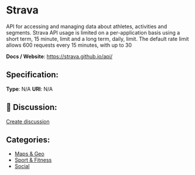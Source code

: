 # Strava


API for accessing and managing data about athletes, activities and segments.  Strava API usage is limited on a per-application basis using a short term, 15 minute, limit and a long term, daily, limit. The default rate limit allows 600 requests every 15 minutes, with up to 30

**Docs / Website**: https://strava.github.io/api/

## Specification:
**Type**:  N/A 
**URI**:  N/A 

## 💬 Discussion:
[Create discussion](link)

## Categories:
- [Maps & Geo](https://github.com/apis-list/apis-list#maps-and-geo)
- [Sport & Fitness](https://github.com/apis-list/apis-list#sport-and-fitness)
- [Social](https://github.com/apis-list/apis-list#social)





